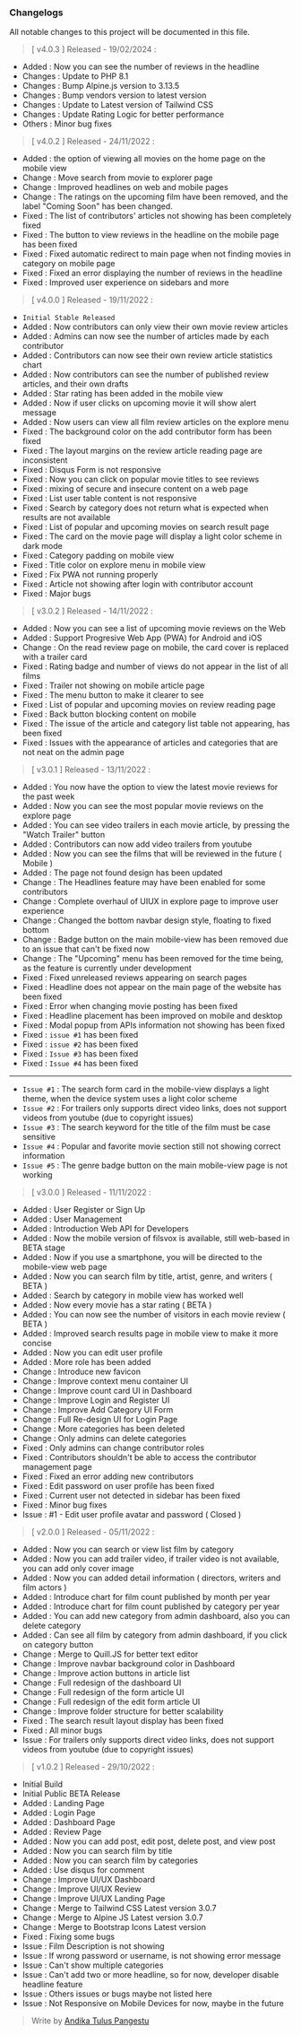 ### **Changelogs**
All notable changes to this project will be documented in this file.

> [ v4.0.3 ] Released - 19/02/2024 :
- Added : Now you can see the number of reviews in the headline
- Changes : Update to PHP 8.1 
- Changes : Bump Alpine.js version to 3.13.5
- Changes : Bump vendors version to latest version
- Changes : Update to Latest version of Tailwind CSS
- Changes : Update Rating Logic for better performance
- Others : Minor bug fixes

> [ v4.0.2 ] Released - 24/11/2022 :
- Added : the option of viewing all movies on the home page on the mobile view
- Change : Move search from movie to explorer page
- Change : Improved headlines on web and mobile pages
- Change : The ratings on the upcoming film have been removed, and the label "Coming Soon" has been changed.
- Fixed : The list of contributors' articles not showing has been completely fixed
- Fixed : The button to view reviews in the headline on the mobile page has been fixed
- Fixed : Fixed automatic redirect to main page when not finding movies in category on mobile page
- Fixed : Fixed an error displaying the number of reviews in the headline
- Fixed : Improved user experience on sidebars and more

> [ v4.0.0 ] Released - 19/11/2022 :
- ```Initial Stable Released```
- Added : Now contributors can only view their own movie review articles
- Added : Admins can now see the number of articles made by each contributor
- Added : Contributors can now see their own review article statistics chart
- Added : Now contributors can see the number of published review articles, and their own drafts
- Added : Star rating has been added in the mobile view
- Added : Now if user clicks on upcoming movie it will show alert message
- Added : Now users can view all film review articles on the explore menu
- Fixed : The background color on the add contributor form has been fixed
- Fixed : The layout margins on the review article reading page are inconsistent
- Fixed : Disqus Form is not responsive
- Fixed : Now you can click on popular movie titles to see reviews
- Fixed : mixing of secure and insecure content on a web page
- Fixed : List user table content is not responsive
- Fixed : Search by category does not return what is expected when results are not available
- Fixed : List of popular and upcoming movies on search result page
- Fixed : The card on the movie page will display a light color scheme in dark mode
- Fixed : Category padding on mobile view
- Fixed : Title color on explore menu in mobile view
- Fixed : Fix PWA not running properly
- Fixed : Article not showing after login with contributor account
- Fixed : Major bugs

> [ v3.0.2 ] Released - 14/11/2022 :
- Added : Now you can see a list of upcoming movie reviews on the Web
- Added : Support Progresive Web App (PWA) for Android and iOS
- Change : On the read review page on mobile, the card cover is replaced with a trailer card
- Fixed : Rating badge and number of views do not appear in the list of all films
- Fixed : Trailer not showing on mobile article page
- Fixed : The menu button to make it clearer to see
- Fixed : List of popular and upcoming movies on review reading page
- Fixed : Back button blocking content on mobile
- Fixed : The issue of the article and category list table not appearing, has been fixed
- Fixed : Issues with the appearance of articles and categories that are not neat on the admin page

> [ v3.0.1 ] Released - 13/11/2022 :
- Added  : You now have the option to view the latest movie reviews for the past week
- Added  : Now you can see the most popular movie reviews on the explore page
- Added  : You can see video trailers in each movie article, by pressing the "Watch Trailer" button
- Added  : Contributors can now add video trailers from youtube
- Added  : Now you can see the films that will be reviewed in the future ( Mobile )
- Added  : The page not found design has been updated
- Change : The Headlines feature may have been enabled for some contributors
- Change : Complete overhaul of UIUX in explore page to improve user experience
- Change : Changed the bottom navbar design style, floating to fixed bottom
- Change : Badge button on the main mobile-view has been removed due to an issue that can't be fixed now
- Change : The "Upcoming" menu has been removed for the time being, as the feature is currently under development
- Fixed : Fixed unreleased reviews appearing on search pages
- Fixed : Headline does not appear on the main page of the website has been fixed
- Fixed : Error when changing movie posting has been fixed
- Fixed : Headline placement has been improved on mobile and desktop
- Fixed : Modal popup from APIs information not showing has been fixed
- Fixed : ``issue #1`` has been fixed
- Fixed : ``issue #2`` has been fixed
- Fixed : ``Issue #3`` has been fixed
- Fixed : ``Issue #4`` has been fixed

---

- ``Issue #1`` : The search form card in the mobile-view displays a light theme, when the device system uses a light color scheme
- ``Issue #2`` : For trailers only supports direct video links, does not support videos from youtube (due to copyright issues)
- ``Issue #3`` : The search keyword for the title of the film must be case sensitive
- ``Issue #4`` : Popular and favorite movie section still not showing correct information
- ``Issue #5`` : The genre badge button on the main mobile-view page is not working

> [ v3.0.0 ] Released - 11/11/2022 :
- Added : User Register or Sign Up
- Added : User Management
- Added : Introduction Web API for Developers
- Added : Now the mobile version of filsvox is available, still web-based in BETA stage
- Added : Now if you use a smartphone, you will be directed to the mobile-view web page
- Added : Now you can search film by title, artist, genre, and writers ( BETA )
- Added : Search by category in mobile view has worked well
- Added : Now every movie has a star rating ( BETA )
- Added : You can now see the number of visitors in each movie review ( BETA )
- Added : Improved search results page in mobile view to make it more concise
- Added : Now you can edit user profile
- Added : More role has been added
- Change : Introduce new favicon
- Change : Improve context menu container UI
- Change : Improve count card UI in Dashboard
- Change : Improve Login and Register UI
- Change : Improve Add Category UI Form
- Change : Full Re-design UI for Login Page
- Change : More categories has been deleted
- Change : Only admins can delete categories
- Fixed  : Only admins can change contributor roles
- Fixed  : Contributors shouldn't be able to access the contributor management page
- Fixed  : Fixed an error adding new contributors
- Fixed  : Edit password on user profile has been fixed
- Fixed  : Current user not detected in sidebar has been fixed
- Fixed  : Minor bug fixes
- Issue  : #1 - Edit user profile avatar and password ( Closed )

> [ v2.0.0 ] Released - 05/11/2022 :
- Added : Now you can search or view list film by category
- Added : Now you can add trailer video, if trailer video is not available, you can add only cover image
- Added : Now you can added detail information ( directors, writers and film actors )
- Added : Introduce chart for film count published by month per year
- Added : Introduce chart for film count published by category per year
- Added : You can add new category from admin dashboard, also you can delete category
- Added : Can see all film by category from admin dashboard, if you click on category button
- Change : Merge to Quill.JS for better text editor
- Change : Improve navbar background color in Dashboard
- Change : Improve action buttons in article list
- Change : Full redesign of the dashboard UI
- Change : Full redesign of the form article UI
- Change : Full redesign of the edit form article UI
- Change : Improve folder structure for better scalability
- Fixed : The search result layout display has been fixed
- Fixed : All minor bugs
- Issue : For trailers only supports direct video links, does not support videos from youtube (due to copyright issues)

> [ v1.0.2 ] Released - 29/10/2022 :
- Initial Build
- Initial Public BETA Release
- Added : Landing Page
- Added : Login Page
- Added : Dashboard Page
- Added : Review Page
- Added : Now you can add post, edit post, delete post, and view post
- Added : Now you can search film by title
- Added : Now you can search film by categories
- Added : Use disqus for comment
- Change : Improve UI/UX Dashboard
- Change : Improve UI/UX Review
- Change : Improve UI/UX Landing Page
- Change : Merge to Tailwind CSS Latest version 3.0.7
- Change : Merge to Alpine JS Latest version 3.0.7
- Change : Merge to Bootstrap Icons Latest version
- Fixed   : Fixing some bugs
- Issue  : Film Description is not showing
- Issue  : If wrong password or username, is not showing error message
- Issue  : Can't show multiple categories
- Issue  : Can't add two or more headline, so for now, developer disable headline feature
- Issue  : Others issues or bugs maybe not listed here
- Issue  : Not Responsive on Mobile Devices for now, maybe in the future

> Write by [Andika Tulus Pangestu](github.com/andikatuluspangestu)
